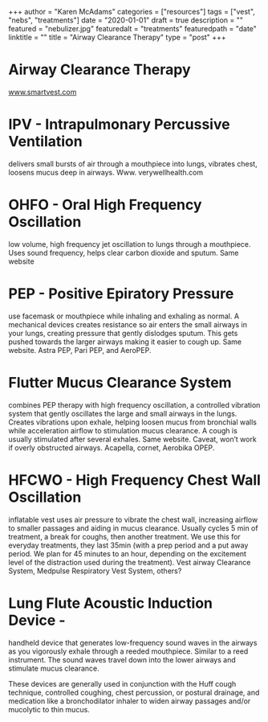 +++
author = "Karen McAdams"
categories = ["resources"]
tags = ["vest", "nebs", "treatments"]
date = "2020-01-01"
draft = true
description = ""
featured = "nebulizer.jpg"
featuredalt = "treatments"
featuredpath = "date"
linktitle = ""
title = "Airway Clearance Therapy"
type = "post"
+++


# Airway Clearance Therapy

 
www.smartvest.com

# IPV - Intrapulmonary Percussive Ventilation
delivers small bursts of air through a mouthpiece into lungs, vibrates chest, loosens mucus deep in airways. Www. verywellhealth.com

# OHFO - Oral High Frequency Oscillation
low volume, high frequency jet oscillation to lungs through a mouthpiece. Uses sound frequency, helps clear carbon dioxide and sputum.   Same website

# PEP - Positive Epiratory Pressure
use facemask or mouthpiece while inhaling and exhaling as normal. A mechanical devices creates resistance so air enters the small airways in your lungs, creating pressure that gently dislodges sputum. This gets pushed towards the larger airways making it easier to cough up. Same website. Astra PEP, Pari PEP, and AeroPEP.

# Flutter Mucus Clearance System
combines PEP therapy with high frequency oscillation, a controlled vibration system that gently oscillates the large and small airways in the lungs. Creates vibrations upon exhale, helping loosen mucus from bronchial walls while acceleration airflow to stimulation mucus clearance. A cough is usually stimulated after several exhales. Same website. Caveat, won’t work if overly obstructed airways. Acapella, cornet, Aerobika OPEP.

# HFCWO - High Frequency Chest Wall Oscillation
inflatable vest uses air pressure to vibrate the chest wall, increasing airflow to smaller passages and aiding in mucus clearance. Usually cycles 5 min of treatment, a break for coughs, then another treatment. We use this for everyday treatments, they last 35min (with a prep period and a put away period. We plan for 45 minutes to an hour, depending on the excitement level of the distraction used during the treatment). Vest airway Clearance System, Medpulse Respiratory Vest System, others?

# Lung Flute Acoustic Induction Device -
handheld device that generates low-frequency sound waves in the airways as you vigorously exhale through a reeded mouthpiece. Similar to a reed instrument. The sound waves travel down into the lower airways and stimulate mucus clearance.

These devices are generally used in conjunction with the Huff cough technique, controlled coughing, chest percussion, or postural drainage, and medication like a bronchodilator inhaler to widen airway passages and/or mucolytic to thin mucus. 




